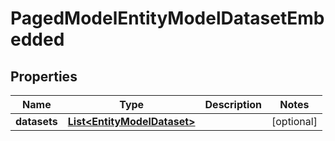 

# PagedModelEntityModelDatasetEmbedded

## Properties

Name | Type | Description | Notes
------------ | ------------- | ------------- | -------------
**datasets** | [**List&lt;EntityModelDataset&gt;**](EntityModelDataset.md) |  |  [optional]



